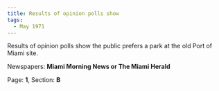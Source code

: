 ```yaml
---  
title: Results of opinion polls show  
tags:  
  - May 1971  
---  
```

  
Results of opinion polls show the public prefers a park at the old Port of Miami site.  
  
Newspapers: **Miami Morning News or The Miami Herald**  
  
Page: **1**, Section: **B** 
